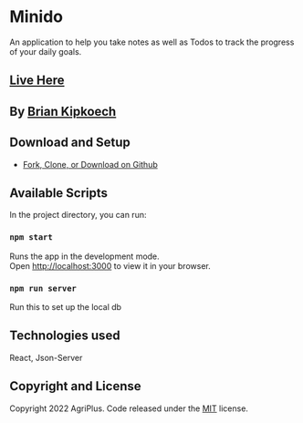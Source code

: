 # Minido

An application to help you take notes as well as Todos to track the progress of your daily goals.

## [Live Here](https://brianinq.github.io/minido)

## By [Brian Kipkoech](https://github.com/brianinq)

## Download and Setup

- [Fork, Clone, or Download on Github](https://github.com/brianiq/minido)

## Available Scripts

In the project directory, you can run:

### `npm start`

Runs the app in the development mode.\
Open [http://localhost:3000](http://localhost:3000) to view it in your browser.

### `npm run server`

Run this to set up the local db

## Technologies used

React, Json-Server

## Copyright and License

Copyright 2022 AgriPlus. Code released under the [MIT](https://github.com/brianinq/minido/main/LICENSE) license.
